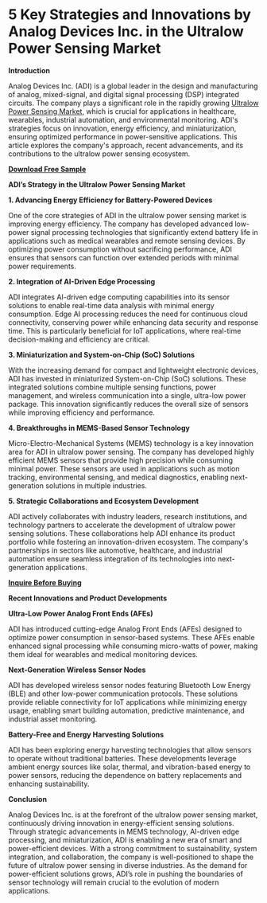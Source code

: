 # 5 Key Strategies and Innovations by Analog Devices Inc. in the Ultralow Power Sensing Market

**Introduction**

Analog Devices Inc. (ADI) is a global leader in the design and manufacturing of analog, mixed-signal, and digital signal processing (DSP) integrated circuits. The company plays a significant role in the rapidly growing [Ultralow Power Sensing Market](https://www.nextmsc.com/report/ultralow-power-sensing-market), which is crucial for applications in healthcare, wearables, industrial automation, and environmental monitoring. ADI's strategies focus on innovation, energy efficiency, and miniaturization, ensuring optimized performance in power-sensitive applications. This article explores the company's approach, recent advancements, and its contributions to the ultralow power sensing ecosystem.

[**Download Free Sample**](https://www.nextmsc.com/ultralow-power-sensing-market/request-sample)

**ADI’s Strategy in the Ultralow Power Sensing Market**

**1. Advancing Energy Efficiency for Battery-Powered Devices**

One of the core strategies of ADI in the ultralow power sensing market is improving energy efficiency. The company has developed advanced low-power signal processing technologies that significantly extend battery life in applications such as medical wearables and remote sensing devices. By optimizing power consumption without sacrificing performance, ADI ensures that sensors can function over extended periods with minimal power requirements.

**2. Integration of AI-Driven Edge Processing**

ADI integrates AI-driven edge computing capabilities into its sensor solutions to enable real-time data analysis with minimal energy consumption. Edge AI processing reduces the need for continuous cloud connectivity, conserving power while enhancing data security and response time. This is particularly beneficial for IoT applications, where real-time decision-making and efficiency are critical.

**3. Miniaturization and System-on-Chip (SoC) Solutions**

With the increasing demand for compact and lightweight electronic devices, ADI has invested in miniaturized System-on-Chip (SoC) solutions. These integrated solutions combine multiple sensing functions, power management, and wireless communication into a single, ultra-low power package. This innovation significantly reduces the overall size of sensors while improving efficiency and performance.

**4. Breakthroughs in MEMS-Based Sensor Technology**

Micro-Electro-Mechanical Systems (MEMS) technology is a key innovation area for ADI in ultralow power sensing. The company has developed highly efficient MEMS sensors that provide high precision while consuming minimal power. These sensors are used in applications such as motion tracking, environmental sensing, and medical diagnostics, enabling next-generation solutions in multiple industries.

**5. Strategic Collaborations and Ecosystem Development**

ADI actively collaborates with industry leaders, research institutions, and technology partners to accelerate the development of ultralow power sensing solutions. These collaborations help ADI enhance its product portfolio while fostering an innovation-driven ecosystem. The company's partnerships in sectors like automotive, healthcare, and industrial automation ensure seamless integration of its technologies into next-generation applications.

[**Inquire Before Buying**](https://www.nextmsc.com/ultralow-power-sensing-market/inquire-before-buying)

**Recent Innovations and Product Developments**

**Ultra-Low Power Analog Front Ends (AFEs)**

ADI has introduced cutting-edge Analog Front Ends (AFEs) designed to optimize power consumption in sensor-based systems. These AFEs enable enhanced signal processing while consuming micro-watts of power, making them ideal for wearables and medical monitoring devices.

**Next-Generation Wireless Sensor Nodes**

ADI has developed wireless sensor nodes featuring Bluetooth Low Energy (BLE) and other low-power communication protocols. These solutions provide reliable connectivity for IoT applications while minimizing energy usage, enabling smart building automation, predictive maintenance, and industrial asset monitoring.

**Battery-Free and Energy Harvesting Solutions**

ADI has been exploring energy harvesting technologies that allow sensors to operate without traditional batteries. These developments leverage ambient energy sources like solar, thermal, and vibration-based energy to power sensors, reducing the dependence on battery replacements and enhancing sustainability.

**Conclusion**

Analog Devices Inc. is at the forefront of the ultralow power sensing market, continuously driving innovation in energy-efficient sensing solutions. Through strategic advancements in MEMS technology, AI-driven edge processing, and miniaturization, ADI is enabling a new era of smart and power-efficient devices. With a strong commitment to sustainability, system integration, and collaboration, the company is well-positioned to shape the future of ultralow power sensing in diverse industries. As the demand for power-efficient solutions grows, ADI’s role in pushing the boundaries of sensor technology will remain crucial to the evolution of modern applications.
